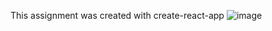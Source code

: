 This assignment was created with create-react-app
![image](https://user-images.githubusercontent.com/44887123/153740566-1d488a2c-3511-4b77-b311-de1e1ce42196.png)
